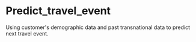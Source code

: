 # Predict_travel_event
Using customer's demographic data and past transnational data to predict next travel event. 
